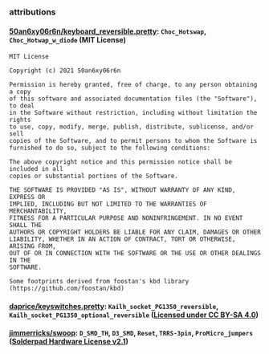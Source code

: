 ### attributions

#### [50an6xy06r6n/keyboard\_reversible.pretty](https://github.com/50an6xy06r6n/keyboard_reversible.pretty): `Choc_Hotswap`, `Choc_Hotwap_w_diode` (MIT License)

```
MIT License

Copyright (c) 2021 50an6xy06r6n

Permission is hereby granted, free of charge, to any person obtaining a copy
of this software and associated documentation files (the "Software"), to deal
in the Software without restriction, including without limitation the rights
to use, copy, modify, merge, publish, distribute, sublicense, and/or sell
copies of the Software, and to permit persons to whom the Software is
furnished to do so, subject to the following conditions:

The above copyright notice and this permission notice shall be included in all
copies or substantial portions of the Software.

THE SOFTWARE IS PROVIDED "AS IS", WITHOUT WARRANTY OF ANY KIND, EXPRESS OR
IMPLIED, INCLUDING BUT NOT LIMITED TO THE WARRANTIES OF MERCHANTABILITY,
FITNESS FOR A PARTICULAR PURPOSE AND NONINFRINGEMENT. IN NO EVENT SHALL THE
AUTHORS OR COPYRIGHT HOLDERS BE LIABLE FOR ANY CLAIM, DAMAGES OR OTHER
LIABILITY, WHETHER IN AN ACTION OF CONTRACT, TORT OR OTHERWISE, ARISING FROM,
OUT OF OR IN CONNECTION WITH THE SOFTWARE OR THE USE OR OTHER DEALINGS IN THE
SOFTWARE.

Some footprints derived from foostan's kbd library (https://github.com/foostan/kbd)
```

#### [daprice/keyswitches.pretty](https://github.com/daprice/keyswitches.pretty): `Kailh_socket_PG1350_reversible`, `Kailh_socket_PG1350_optional_reversible` ([Licensed under CC BY-SA 4.0](https://creativecommons.org/licenses/by-sa/4.0/))

#### [jimmerricks/swoop](https://github.com/jimmerricks/swoop/tree/main/libraries/swoop.pretty): `D_SMD_TH`, `D3_SMD`, `Reset`, `TRRS-3pin`, `ProMicro_jumpers` ([Solderpad Hardware License v2.1](https://solderpad.org/licenses/SHL-2.1/))